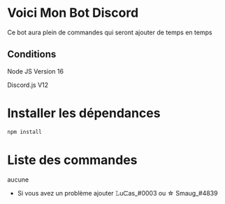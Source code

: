 # Voici Mon Bot Discord

Ce bot aura plein de commandes qui seront ajouter de temps en temps
                        
## Conditions  

Node JS Version 16

Discord.js V12            

# Installer les dépendances
```bash
npm install
```
# Liste des commandes

aucune


* Si vous avez un problème ajouter 𝙻uᙅas_#0003 ou ☆ Smaug_#4839
